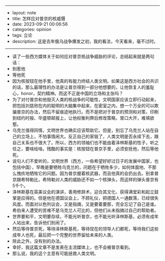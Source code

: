 - --
- layout: note
- title: 怎样应对普京的核威慑
- date: 2023-09-21 00:06:56
- categories: opinion
- tags: 立论
- description: 这是去年俄乌战争爆发之初，我的看法，今天看来，毫不过时。
- --
- 读了一些西方媒体关于如何应对普京核战争威胁的评论，总结起来就是两句话：
- 别惹他
- 等他死
- 因为核按钮在他手里，他真的有能力终结人类文明。如果这是西方社会的共识的话，那么最理性的办法是让普京得到一部分他想要的，让他恢复人的羞耻心，honor，契约精神。而这不正是中国的立场和主张吗？
- 为了对付普京和他毁灭人类的核战争的可能性，文明国家应该立即行动起来，把包括刘慈欣在内的聪明的大脑集中起来，在密室之内，想一个万全的可以欺骗普京的办法，然后不留痕迹地执行。而不是把对于普京的预测和对策，印刷到纽约时报、华盛顿邮报上，让他权衡利弊后修改策略，胃口大开，难填欲壑。
- 乌克兰值得同情，文明世界也确实应该帮助它。但是，别忘了乌克兰人站在自己的立场上，不怕事情闹大。反正自己的家毁了，人类文明是否永续下去，跟自己关系也不很大了。所以，西方的领袖们也不能由着泽林斯基的性子，听之任之，要啥给啥。残酷的事实是：核按钮在普京手里，必须安抚他，然后等他死。
- 说句人们不爱听的，文明世界（西方，一些希望好好过日子的发展中国家，也包括中国），早晚是要牺牲乌克兰的，问题在于牺牲多少，如何体面地、不那么愧疚地牺牲它的问题。因为普京握着核武器，而且他真的会扔出去。别拿普京跟希特勒比，希特勒对人类的威胁还不如一个核弹头，而这样的弹头普京有5千个。
- 泽林斯基在英美议会的演讲，善用修辞术，迎合其文化、获得满堂彩和起立鼓掌是应得的。但是他在德国议会上，不顾礼仪，把德国人一通数落，已经很失风度。而面对以色列议会，又是指摘，又是要着要那，完全忘记了自己是谁。希伯来人遭受的苦难不是乌克兰人可比的，但他们从未指摘过自己的帮助者。
- 世界要和平，文明要存续，不能光听普京，也不能光听泽林斯基，必须有成年人站出来，告诉他们别闹了。
- 然后等待普京死，等待泽林斯基死，等待现在的领导人们都死，等待我们这些成年人也死，最后把一个完整的世界留给未来的人类。
- 除此之外，没有别的办法。
- 幸好，我这篇文章不是发表在主流媒体上，也不会被普京看到。
- 那么说，我的这个主意有可能拯救人类文明。
